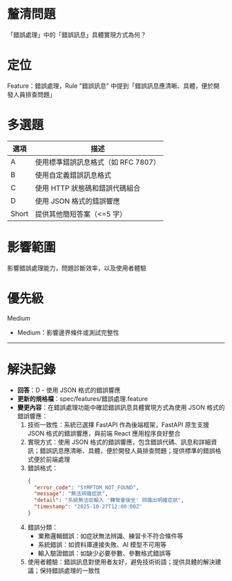 # 釐清問題

「錯誤處理」中的「錯誤訊息」具體實現方式為何？

# 定位

Feature：錯誤處理，Rule "錯誤訊息" 中提到「錯誤訊息應清晰、具體，便於開發人員排查問題」

# 多選題

| 選項 | 描述 |
|--------|-------------|
| A | 使用標準錯誤訊息格式（如 RFC 7807） |
| B | 使用自定義錯誤訊息格式 |
| C | 使用 HTTP 狀態碼和錯誤代碼組合 |
| D | 使用 JSON 格式的錯誤響應 |
| Short | 提供其他簡短答案（<=5 字） |

# 影響範圍

影響錯誤處理能力，問題診斷效率，以及使用者體驗

# 優先級

Medium
- Medium：影響邊界條件或測試完整性

---

# 解決記錄

- **回答**：D - 使用 JSON 格式的錯誤響應
- **更新的規格檔**：spec/features/錯誤處理.feature
- **變更內容**：在錯誤處理功能中確認錯誤訊息具體實現方式為使用 JSON 格式的錯誤響應：
  1. 技術一致性：系統已選擇 FastAPI 作為後端框架，FastAPI 原生支援 JSON 格式的錯誤響應，與前端 React 應用程序良好整合
  2. 實現方式：使用 JSON 格式的錯誤響應，包含錯誤代碼、訊息和詳細資訊；錯誤訊息應清晰、具體，便於開發人員排查問題；提供標準的錯誤格式便於前端處理
  3. 錯誤格式：
     ```json
     {
       "error_code": "SYMPTOM_NOT_FOUND",
       "message": "無法辨識症狀",
       "detail": "系統無法從輸入 '轉彎會後坐' 辨識出明確症狀",
       "timestamp": "2025-10-27T12:00:00Z"
     }
     ```
  4. 錯誤分類：
     - 業務邏輯錯誤：如症狀無法辨識、練習卡不符合條件等
     - 系統錯誤：如資料庫連接失敗、AI 模型不可用等
     - 輸入驗證錯誤：如缺少必要參數、參數格式錯誤等
  5. 使用者體驗：錯誤訊息對使用者友好，避免技術術語；提供具體的解決建議；保持錯誤處理的一致性